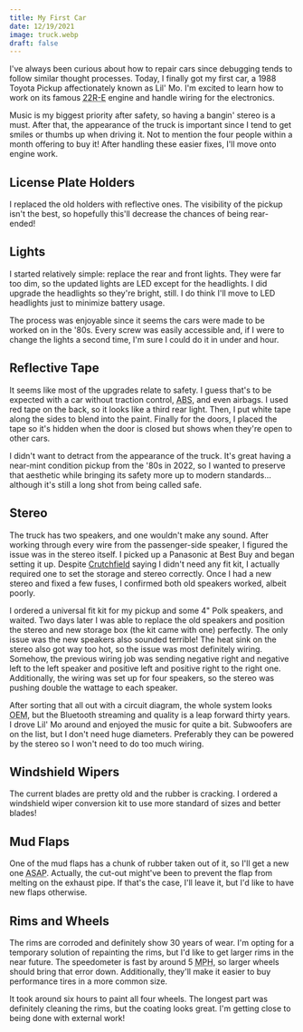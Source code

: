 ```yaml
---
title: My First Car
date: 12/19/2021
image: truck.webp
draft: false
---
```


I've always been curious about how to repair cars since debugging tends to follow similar thought processes. Today, I finally got my first car, a 1988 Toyota Pickup affectionately known as Lil' Mo. I'm excited to learn how to work on its famous <abbr title="Toyota 22 R Family - Electronic Fuel Injection">22R-E</abbr> engine and handle wiring for the electronics.

Music is my biggest priority after safety, so having a bangin' stereo is a must. After that, the appearance of the truck is important since I tend to get smiles or thumbs up when driving it. Not to mention the four people within a month offering to buy it! After handling these easier fixes, I'll move onto engine work.

## License Plate Holders

I replaced the old holders with reflective ones. The visibility of the pickup isn't the best, so hopefully this'll decrease the chances of being rear-ended!

## Lights

I started relatively simple: replace the rear and front lights. They were far too dim, so the updated lights are LED except for the headlights. I did upgrade the headlights so they're bright, still. I do think I'll move to LED headlights just to minimize battery usage.

The process was enjoyable since it seems the cars were made to be worked on in the '80s. Every screw was easily accessible and, if I were to change the lights a second time, I'm sure I could do it in under and hour.

## Reflective Tape

It seems like most of the upgrades relate to safety. I guess that's to be expected with a car without traction control, <abbr title="Anti-Lock Braking System">ABS</abbr>, and even airbags. I used red tape on the back, so it looks like a third rear light. Then, I put white tape along the sides to blend into the paint. Finally for the doors, I placed the tape so it's hidden when the door is closed but shows when they're open to other cars.

I didn't want to detract from the appearance of the truck. It's great having a near-mint condition pickup from the '80s in 2022, so I wanted to preserve that aesthetic while bringing its safety more up to modern standards… although it's still a long shot from being called safe.

## Stereo

The truck has two speakers, and one wouldn't make any sound. After working through every wire from the passenger-side speaker, I figured the issue was in the stereo itself. I picked up a Panasonic at Best Buy and began setting it up. Despite [Crutchfield](https://www.crutchfield.com/car/outfitmycar/mycar.aspx) saying I didn't need any fit kit, I actually required one to set the storage and stereo correctly. Once I had a new stereo and fixed a few fuses, I confirmed both old speakers worked, albeit poorly.

I ordered a universal fit kit for my pickup and some 4" Polk speakers, and waited. Two days later I was able to replace the old speakers and position the stereo and new storage box (the kit came with one) perfectly. The only issue was the new speakers also sounded terrible! The heat sink on the stereo also got way too hot, so the issue was most definitely wiring. Somehow, the previous wiring job was sending negative right and negative left to the left speaker and positive left and positive right to the right one. Additionally, the wiring was set up for four speakers, so the stereo was pushing double the wattage to each speaker.

After sorting that all out with a circuit diagram, the whole system looks <abbr title="Original Equipment Manufacturer">OEM</abbr>, but the Bluetooth streaming and quality is a leap forward thirty years. I drove Lil' Mo around and enjoyed the music for quite a bit. Subwoofers are on the list, but I don't need huge diameters. Preferably they can be powered by the stereo so I won't need to do too much wiring.

## Windshield Wipers

The current blades are pretty old and the rubber is cracking. I ordered a windshield wiper conversion kit to use more standard of sizes and better blades!

## Mud Flaps

One of the mud flaps has a chunk of rubber taken out of it, so I'll get a new one <abbr title="As Soon As Possible">ASAP</abbr>. Actually, the cut-out might've been to prevent the flap from melting on the exhaust pipe. If that's the case, I'll leave it, but I'd like to have new flaps otherwise.

## Rims and Wheels

The rims are corroded and definitely show 30 years of wear. I'm opting for a temporary solution of repainting the rims, but I'd like to get larger rims in the near future. The speedometer is fast by around 5 <abbr title="Miles Per Hour">MPH</abbr>, so larger wheels should bring that error down. Additionally, they'll make it easier to buy performance tires in a more common size.

It took around six hours to paint all four wheels. The longest part was definitely cleaning the rims, but the coating looks great. I'm getting close to being done with external work!
